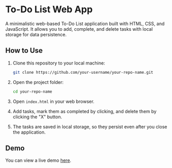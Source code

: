 

# To-Do List Web App

A minimalistic web-based To-Do List application built with HTML, CSS, and JavaScript. It allows you to add, complete, and delete tasks with local storage for data persistence.

## How to Use

1. Clone this repository to your local machine:
   ```bash
   git clone https://github.com/your-username/your-repo-name.git
   ```

2. Open the project folder:
   ```bash
   cd your-repo-name
   ```

3. Open `index.html` in your web browser.

4. Add tasks, mark them as completed by clicking, and delete them by clicking the "X" button.

5. The tasks are saved in local storage, so they persist even after you close the application.

## Demo

You can view a live demo [here](https://akshat552.github.io/Vanillla_Javascript_Projects/8_Project8_To_Do_List/).

